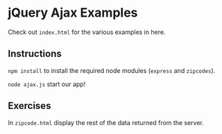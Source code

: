 jQuery Ajax Examples
==============

Check out `index.html` for the various examples in here.


Instructions
------------
`npm install` to install the required node modules (`express` and `zipcodes`).

`node ajax.js` start our app!


Exercises
---------
In `zipcode.html` display the rest of the data returned from the server.
